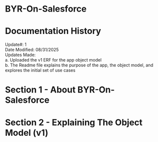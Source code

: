 # BYR-On-Salesforce
# Documentation History
Update#: 1  
Date Modified: 08/31/2025  
Updates Made:  
  a. Uploaded the v1 ERF for the app object model  
  b. The Readme file explains the purpose of the app, the object model, and explores the initial set of use cases  
#

# Section 1 - About BYR-On-Salesforce

# Section 2 - Explaining The Object Model (v1)


